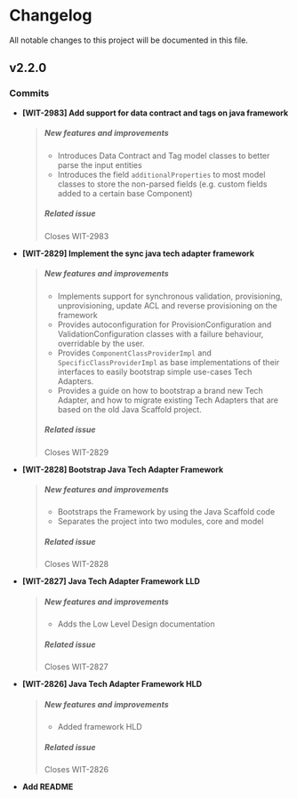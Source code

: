 # Changelog

All notable changes to this project will be documented in this file.

## v2.2.0

### Commits

- **[WIT-2983] Add support for data contract and tags on java framework**
  > 
  > ##### New features and improvements
  > 
  > * Introduces Data Contract and Tag model classes to better parse the input entities
  > * Introduces the field `additionalProperties` to most model classes to store the non-parsed fields (e.g. custom fields added to a certain base Component)
  > 
  > ##### Related issue
  > 
  > Closes WIT-2983
  > 
  > 

- **[WIT-2829] Implement the sync java tech adapter framework**
  > 
  > ##### New features and improvements
  > 
  > * Implements support for synchronous validation, provisioning, unprovisioning, update ACL and reverse provisioning on the framework
  > * Provides autoconfiguration for ProvisionConfiguration and ValidationConfiguration classes with a failure behaviour, overridable by the user.
  > * Provides `ComponentClassProviderImpl` and `SpecificClassProviderImpl` as base implementations of their interfaces to easily bootstrap simple use-cases Tech Adapters.
  > * Provides a guide on how to bootstrap a brand new Tech Adapter, and how to migrate existing Tech Adapters that are based on the old Java Scaffold project.
  > 
  > ##### Related issue
  > 
  > Closes WIT-2829
  > 
  > 

- **[WIT-2828] Bootstrap Java Tech Adapter Framework**
  > 
  > ##### New features and improvements
  > 
  > * Bootstraps the Framework by using the Java Scaffold code
  > * Separates the project into two modules, core and model
  > 
  > ##### Related issue
  > 
  > Closes WIT-2828
  > 
  > 

- **[WIT-2827] Java Tech Adapter Framework LLD**
  > 
  > ##### New features and improvements
  > 
  > * Adds the Low Level Design documentation
  > 
  > ##### Related issue
  > 
  > Closes WIT-2827
  > 
  > 

- **[WIT-2826] Java Tech Adapter Framework HLD**
  > 
  > ##### New features and improvements
  > 
  > * Added framework HLD
  > 
  > ##### Related issue
  > 
  > Closes WIT-2826
  > 
  > 

- **Add README**
